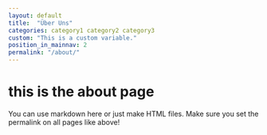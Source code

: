 ```yaml
---
layout: default
title:  "Über Uns"
categories: category1 category2 category3
custom: "This is a custom variable."
position_in_mainnav: 2
permalink: "/about/"
---
```


# this is the about page

You can use markdown here or just make HTML files.
Make sure you set the permalink on all pages like above!
